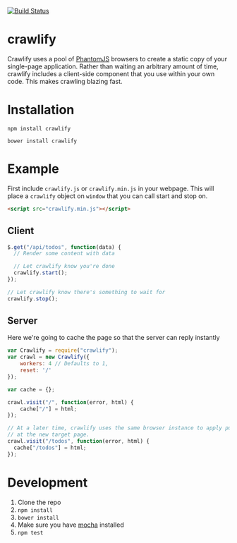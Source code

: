 [![Build Status](https://travis-ci.org/bitovi/crawlify.svg?branch=master)](https://travis-ci.org/bitovi/crawlify)

# crawlify

Crawlify uses a pool of [PhantomJS](http://phantomjs.org/) browsers to create a static copy of your single-page application. Rather than waiting an arbitrary amount of time, crawlify includes a client-side component that you use within your own code. This makes crawling blazing fast.

# Installation

```shell
npm install crawlify
```

```shell
bower install crawlify
```

# Example

First include `crawlify.js` or `crawlify.min.js` in your webpage. This will place a `crawlify` object on `window` that you can call start and stop on.

```html
<script src="crawlify.min.js"></script>
```

## Client

```javascript
$.get("/api/todos", function(data) {
  // Render some content with data

  // Let crawlify know you're done
  crawlify.start();
});

// Let crawlify know there's something to wait for
crawlify.stop();
```

## Server

Here we're going to cache the page so that the server can reply instantly

```javascript
var Crawlify = require("crawlify");
var crawl = new Crawlify({
	workers: 4 // Defaults to 1,
	reset: '/'
});

var cache = {};

crawl.visit("/", function(error, html) {
    cache["/"] = html;
});

// At a later time, crawlify uses the same browser instance to apply pushState
// at the new target page.
crawl.visit("/todos", function(error, html) {
  cache["/todos"] = html;
});

```

# Development

1) Clone the repo
2) `npm install`
3) `bower install`
4) Make sure you have [mocha](https://mochajs.org/) installed
5) `npm test`

